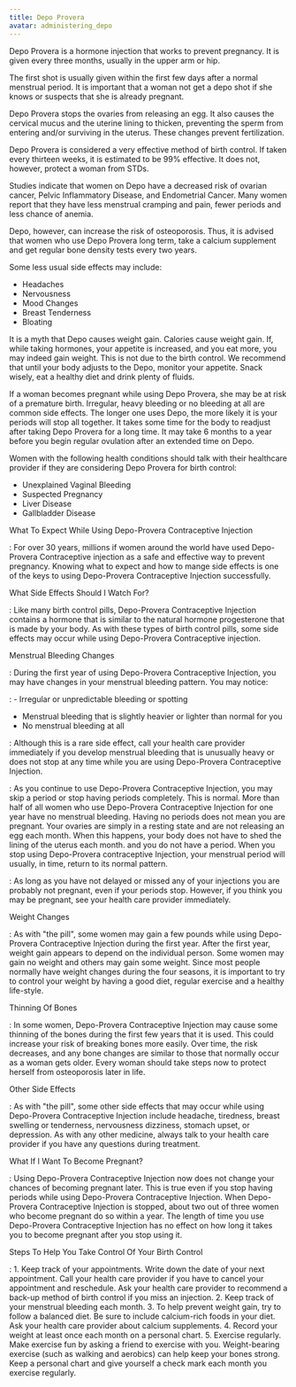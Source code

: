 ```yaml
---
title: Depo Provera
avatar: administering_depo
---
```


Depo Provera is a hormone injection that works to prevent pregnancy.  It
is given every three months, usually in the upper arm or hip.

The first shot is usually given within the first few days after a normal
menstrual period.  It is important that a woman not get a depo shot if
she knows or suspects that she is already pregnant.

Depo Provera stops the ovaries from releasing an egg.  It also causes
the cervical mucus and the uterine lining to thicken, preventing the
sperm from entering and/or surviving in the uterus.  These changes
prevent fertilization.

Depo Provera is considered a very effective method of birth control.  If
taken every thirteen weeks, it is estimated to be 99% effective.  It
does not, however, protect a woman from STDs.

Studies indicate that women on Depo have a decreased risk of ovarian
cancer, Pelvic Inflammatory Disease, and Endometrial Cancer.  Many women
report that they have less menstrual cramping and pain, fewer periods
and less chance of anemia.

Depo, however, can increase the risk of osteoporosis.  Thus, it is
advised that women who use Depo Provera long term, take a calcium
supplement and get regular bone density tests every two years.

Some less usual side effects may include:

- Headaches
- Nervousness
- Mood Changes
- Breast Tenderness
- Bloating

It is a myth that Depo causes weight gain.  Calories cause weight gain.
If, while taking hormones, your appetite is increased, and you eat more,
you may indeed gain weight.  This is not due to the birth control.  We
recommend that until your body adjusts to the Depo, monitor your
appetite.  Snack wisely, eat a healthy diet and drink plenty of fluids.

If a woman becomes pregnant while using Depo Provera, she may be at risk
of a premature birth.  Irregular, heavy bleeding or no bleeding at all
are common side effects.  The longer one uses Depo, the more likely it
is your periods will stop all together.  It takes some time for the body
to readjust after taking Depo Provera for a long time.  It may take 6
months to a year before you begin regular ovulation after an extended
time on Depo.

Women with the following health conditions should talk with their
healthcare provider if they are considering Depo Provera for birth
control:

- Unexplained Vaginal Bleeding
- Suspected Pregnancy
- Liver Disease
- Gallbladder Disease

What To Expect While Using Depo-Provera Contraceptive Injection

: For over 30 years, millions if women around the world have used
Depo-Provera Contraceptive injection as a safe and effective way to
prevent pregnancy.  Knowing what to expect and how to mange side effects
is one of the keys to using Depo-Provera Contraceptive Injection
successfully.

What Side Effects Should I Watch For?

: Like many birth control pills, Depo-Provera Contraceptive Injection
contains a hormone that is similar to the natural hormone progesterone
that is made by your body.  As with these types of birth control pills,
some side effects may occur while using Depo-Provera Contraceptive
injection.

Menstrual Bleeding Changes

: During the first year of using Depo-Provera Contraceptive Injection,
you may have changes in your menstrual bleeding pattern.  You may
notice:

: - Irregular or unpredictable bleeding or spotting
- Menstrual bleeding that is slightly heavier or lighter than normal for
  you
- No menstrual bleeding at all

: Although this is a rare side effect, call your health care provider
immediately if you develop menstrual bleeding that is unusually heavy or
does not stop at any time while you are using Depo-Provera Contraceptive
Injection.

: As you continue to use Depo-Provera Contraceptive Injection, you may
skip a period or stop having periods completely.  This is normal.  More
than half of all women who use Depo-Provera Contraceptive Injection for
one year have no menstrual bleeding.  Having no periods does not mean
you are pregnant.  Your ovaries are simply in a resting state and are
not releasing an egg each month.  When this happens, your body does not
have to shed the lining of the uterus each month. and you do  not have a
period.  When you stop using Depo-Provera contraceptive Injection, your
menstrual period will usually, in time, return to its normal pattern.

: As long as you have not delayed or missed any of your injections you
are probably not pregnant, even if your periods stop.  However, if you
think you may be pregnant, see your health care provider immediately.

Weight Changes

: As with "the pill", some women may gain a few pounds while using
Depo-Provera Contraceptive Injection during the first year.  After the
first year, weight gain appears to depend on the individual person.
Some women may gain no weight and others may gain some weight.  Since
most people normally have weight changes during the four seasons, it is
important to try to control your weight by having a good diet, regular
exercise and a healthy life-style.

Thinning Of Bones

: In some women, Depo-Provera Contraceptive Injection may cause some
thinning of the bones during the first few years that it is used.  This
could increase your risk of breaking bones more easily.  Over time, the
risk decreases, and any bone changes are similar to those that normally
occur as a woman gets older.  Every woman should take steps now to
protect herself from osteoporosis later in life.

Other Side Effects

: As with "the pill", some other side effects that may occur while using
Depo-Provera Contraceptive Injection include headache, tiredness, breast
swelling or tenderness, nervousness dizziness, stomach upset, or
depression.  As with any other medicine, always talk to your health care
provider if you have any questions during treatment.

What If I Want To Become Pregnant?

: Using Depo-Provera Contraceptive Injection now does not change your
chances of becoming pregnant later.  This is true even if you stop
having periods while using Depo-Provera Contraceptive Injection.  When
Depo-Provera Contraceptive Injection is stopped, about two out of three
women who become pregnant do so within a year.  The length of time you
use Depo-Provera Contraceptive Injection has no effect on how long it
takes you to become pregnant after you stop using it.

Steps To Help You Take Control Of Your Birth Control

: 1. Keep track of your appointments.  Write down the date of your next
     appointment.  Call your health care provider if you have to cancel
     your appointment and reschedule.  Ask your health care provider to
     recommend a back-up method of birth control if you miss an
     injection.
2. Keep track of your menstrual bleeding each month.
3. To help prevent weight gain, try to follow a balanced diet.  Be sure
   to include calcium-rich foods in your diet.  Ask your health care
   provider about calcium supplements.
4. Record your weight at least once each month on a personal chart.
5. Exercise regularly.  Make exercise fun by asking a friend to exercise
   with you.  Weight-bearing exercise (such as walking and aerobics) can
   help keep your bones strong.  Keep a personal chart and give yourself
   a check mark each month you exercise regularly.

